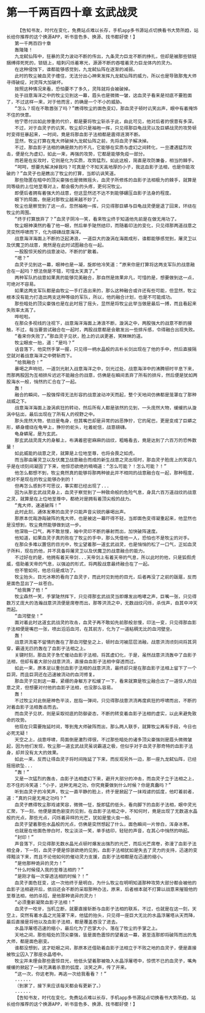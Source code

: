 # 第一千两百四十章 玄武战灵
        【告知书友，时代在变化，免费站点难以长存，手机app多书源站点切换看书大势所趋，站长给你推荐的这个换源APP，听书音色多、换源、找书都好使！】
       第一千两百四十章
       轰隆隆！
       九龙弑仙阵中，狂暴的灵力波动不断的传出，九条灵力巨龙不断的挣扎，但却是被那些锁链捆缚得死死的，锁链上，暗刺闪烁着寒光，源源不断的吞噬着灵力巨龙体内的灵力。
       在这种侵蚀下，谁都能够感觉到，九龙弑仙阵在逐渐的减弱。
       此时的牧尘被血灵子缠住，无法分出心神来发挥九龙弑仙阵的威力，所以也是导致那鬼大师寻得破绽，对灵阵大加破坏。
       按照这种情况来看，恐怕要不了多久，灵阵就将会被破掉。
       处于战意海洋之中的牧尘见到这一幕，眉头也是微微一皱，这血灵子看来是彻底不要脸面了，不过这样一来，对于他而言，的确是一个不小的威胁。
       “怎么？现在不敢嚣张了吗？”瞧得牧尘的面色变幻，那血灵子顿时讥笑出声，眼中有着掩饰不住的快意。
       他宁愿付出如此惨重的代价，都是要将牧尘斩杀于此，由此可见，他对后者的恨意有多深。
       不过，对于血灵子的讥笑，牧尘却只是袖袍一挥，只见得那巨龟战灵以及巨蟒战灵的攻势顿时变得狂暴起来，一时间，竟是将那血影子法相都是震得涟漪不断。
       显然，牧尘打算在鬼大师破掉九龙弑仙阵之前，先将血灵子解决掉。
       不过，那血影子法相的确是颇为的不凡，它能够在实质与虚幻之间转化，一旦遭遇猛烈攻击，便是化为虚幻，如此一来，再强的攻势，它都是能够免疫一部分。
       而若是在反攻时，它则是化为实质，攻势猛烈，如此这般，简直是攻防兼备，相当的棘手。
       “呵呵，想要先解决掉我吗？可真是个不知天高地厚的小子，我这血影子法相，也是你能攻破的？”血灵子也是瞧出了牧尘的打算，当即讥讽笑道。
       那些隐匿在暗中的顶尖豪强也是微微摇头，血灵子所修炼的血影子法相极为的棘手，就算是同等级的上位地至尊对上，都会极为的头疼，更何况牧尘。
       即便后者拥有着强大的战意，但这显然还不达不到能够碾压血影子法身的程度。
       眼下的局面，倒是对那牧尘越来越不妙了。
       牧尘也是察觉到了这一点，忽然袖袍一挥，只见得那巨蟒与巨龟战灵便是退了回来，环绕在牧尘的周围。
       “终于打算放弃了？”血灵子阴冷一笑，看来牧尘终于知道他先前是在做无用功了。
       牧尘眼神漠然的看了他一眼，然后单手陡然结印，而随着印法的变化，只见得那两道战意之灵突然呼啸而下，化为磅礴战意海洋。
       战意海洋海面上不断的泛起涛浪，一道巨大的漩涡在海面成形，谁都能够感觉到，屠灵卫以及伏魔卫的战意，竟然是在此时试图融合在一起。
       一股股惊天般的战意波动，不断的扩散着。
       “嗯？”
       血灵子见到这一幕，眼神也是一凝，旋即他冷笑道：“原来你是打算将这两支军队的战意融合在一起吗？想法倒是不错，可惜太天真了。”
       两种军队的战意如果真的能够完美融合，那自然是效果非凡，可惜的是，想要做到这一点，可绝对不容易。
       如果这两支军队都是由牧尘一手打造出来的，那么这种融合或许还有些可能，但显然，牧尘根本没有能力打造出两支这种等级的军队，所以，他的融合计划，也是不可能成功。
       那些暗处的顶尖豪强也是在此时摇了摇头，显然是将牧尘此举当做是最后一搏，而且看起来失败率太高了。
       哗啦啦。
       在那众多视线的注视下，战意海洋海面上涛浪不断，漩涡之中，两股强大的战意不断的接触，不过，每当要尝试融合在一起时，两股战意都是会散发出一些排斥感，令得融合出现失败。
       “看来你失败了。”那血灵子见状，脸上的讥讽更甚，笑眯眯的道。
       牧尘眼皮一抬，道：“是吗？”
       话音落下，他突然手掌一握，只见得一柄水晶般的古朴长剑出现在了他的手中，然后直接隔空就对着战意海洋之中劈斩而下。
       “给我融合！”
       暴喝之声响彻，一道剑光射入战意海洋之中，剑光过处，战意海洋中的沸腾顿时平息下来，而那两股因为互相排斥迟迟不能融合的战意，仿佛是在瞬间丢弃了所有的排斥，然后便是犹如两股海水一般，悄然的汇合在了一起。
       轰！
       融合的瞬间，一股强悍得无法形容的战意波动冲天而起，整个天地间仿佛都是笼罩在了那种战威之下。
       战意海洋海面上漩涡疯狂的转动，然后所有人都是骇然的见到，一头庞然大物，缓缓的从漩涡中钻出，最后出现在了所有人的视野之中。
       那头庞然大物，依旧是龟身，但其嘴巴却是异常的凶恶狰狞，它的尾巴，更是变成了巨蟒之形，蟒身缠绕在龟甲上，狰狞的蛇头，吐着蛇信，战意磅礴。
       龟身蟒尾，是为玄武。
       那玄武战灵庞大的身躯上，布满着密密麻麻的战纹，粗略看去，竟是达到了六百万的恐怖数量！
       如此威能的战意之灵，就算是上位地至尊，也将会畏之如虎。
       而当那由屠灵卫以及伏魔卫战意融合而成的新生战意之灵出现时，那血灵子脸庞上的笑容几乎是在顷刻间凝固了下来，他惊恐欲绝的喃喃道：“怎么可能？！怎么可能？！”
       他怎么都想不到，牧尘竟然真的能够将那两种彼此并不相同的战意融合在一起，那种程度，绝对不是现在的牧尘能够办到的！
       但再怎么感到不可思议，事实都已经出现了...
       因为从那玄武战灵身上，血灵子察觉到了一种致命般的危险气息，身具六百万道战纹的战意之灵，就算是在上位地至尊中，都绝对是拥有着顶尖般的战力。
       “鬼大师，速速破阵！”
       此时此刻，通体发寒的血灵子只能声音尖锐的暴喝出声。
       那原本优哉游哉破阵的鬼大师，也是被这一幕吓得不轻，当即面色变得凝重起来，他显然也是没想到，牧尘竟然能够做到这一步。
       他深吸一口气，再不敢怠慢，袖中灵印不断的暴射而出，加快破阵速度。
       他知道，如果血灵子真的败在了牧尘的手中，那么凭借他一人，恐怕也不是牧尘的对手。
       在那众多难以置信的目光中，牧尘望着那一道玄武战灵，也是悄悄的松了一口气，正如血灵子所料，现在的他，并不具备将屠灵卫以及伏魔卫的战意融合的能力。
       不过好在的是，他拥有着天帝剑...天帝剑上有着天帝的气息，所以此时的他，只是狐假虎威，借助着天帝的气息，以强迫的形式，将两股战意最终融合在了一起。
       但不管如何，他总归是成功了。
       牧尘抬头，目光冰寒的看向了血灵子，而此时见到他的目光，后者再没了之前的跋扈，反而是面色显出了一丝苍白。
       “给我撕了他！”
       牧尘森然一笑，手掌陡然挥下，只见得那玄武战灵当即爆发出咆哮之声，巨嘴一张，只见得数万丈庞大的浩瀚战意洪流便是席卷而出，那等洪流之中，无数战纹闪烁，杀伐声，自其中冲天而起。
       “血河壁垒！”
       面对着此时这道玄武战灵的攻击，血灵子再不敢如先前那般怠慢，印法一变，只见得那血影子法相便是嘴巴一张，喷出滔滔血河，在其前方，化为了一道粘稠无比的血河壁垒。
       轰！
       战意洪流毫不留情的轰在了那血河壁垒之上，顿时血河被层层消融，战意洪流顷刻间将其洞穿，霸道无匹的轰在了血影子法相之上。
       关键时刻，那血灵子急忙催动血影子法相，将其虚幻化，于是，虽然战意洪流轰中了血影子法相，但却有着大部分战意洪流，直接自血影子法相中穿透而过。
       如此一来，原本足以重创血影子法相的战意洪流，最终却只是在那血影子法相上留下了一个巨洞，而且巨洞还在迅速被流动的血河修复。
       那血灵子见到这一幕，紧绷的身躯方才松缓了一下，看来就算是牧尘融合出了一道惊人的战意之灵，但想要对付他的血影子法相，也没那么容易。
       轰！
       不过牧尘对此倒是神色平淡，屈指一弹间，只见得那战意洪流再度疯狂的呼啸而出，不断的对着血影子法相轰击而去。
       而血灵子见状，则是采取彻底的防御姿态，不断的转变着血影子法相的虚实，以此来避免致命的攻势。
       他现在只需要拖延时间，等到鬼大师破阵而出，那么两人联手，就算牧尘再有手段，今日也必死无疑！
       天空之上，战意呼啸，局面倒是激烈得很，不过那些暗处的诸多顶尖豪强则是眉头微微皱起，因为他们发现，牧尘那一道玄武战灵虽说霸道之极，但似乎对于血灵子那奇特的血影子法身，却并没有太大的效果。
       如此一来，反而让得血灵子将时间拖延了下来，而反观另外一边，那一座九龙弑仙阵，已经摇摇欲坠...
       “轰！”
       又是一次猛烈的轰击，血影子法相虚幻下来，避开大部分的冲击，而血灵子立于法相之上，忍不住的冷笑道：“小子，这种无用之功，你究竟要做到什么时候？你是真蠢吗？”
       听到血灵子的冷笑声，牧尘一直平静的脸上，终于是掀起了一抹戏谑的弧度，他盯着前者，道：“真的只是无用之功吗？”
       血灵子瞧得牧尘那戏谑笑容，微微一怔，旋即猛的低头，看向脚下的血影子法相，眼中灵光汇聚，下一刻，他便是面色剧变的见到，在血影子法相之中，不知何时，竟是出现了无数道水晶般的光点，那些光点，闪烁着异样的光芒，犹如是萤火虫一般。
       血灵子望着那些水晶般的光点，仿佛是突然想起了什么，面色瞬间一片惨白，浑身冰寒。
       也就是在他面色惨白时，牧尘淡淡一笑，单手结印，轻轻的声音，在其心中悄然的响起。
       “封印！”
       声音落下，只见得那无数水晶光点顿时爆发出强烈的光芒，而后光芒席卷，弥漫了血影子法相全身，下一刻，血灵子便是惊骇欲绝的见到，血影子法相犹如是失去了灵力的支持，迅速的变得黯淡下来，而且不论他如何的催动灵力支援，血影子法相都是在迅速的缩小。
       “是他那种诡异的灵力！”
       “什么时候侵入我的至尊法相的？”
       “是刚才每一次穿透法相的时候？！”
       血灵子面色狂变，这一次他终于是明白，为什么牧尘在明明知道那种攻势大部分都会被他的血影子法相避开后，依旧还会不断的采取那种办法，原来，后者根本就不打算以战意来摧毁他的至尊法相，他的杀招，是他那种诡异的灵力！
       “必须重新凝聚血影子法相！”
       血灵子一咬牙，当机立断，就要直接斩断与血影子法相的联系，不过，也就是在这一刻，天空上，突然有着水晶之光笼罩下来，他猛的抬头，只见得一座巨大无比的水晶浮屠塔从天而降，最后直接是将他以及血影子法相，都是覆盖吞没了进去。
       水晶浮屠塔迅速的缩小，最后化为了巴掌大小，落在了牧尘的手掌之上。
       天地之间，那些暗处的顶尖豪强，皆是面色震惊的望着这一幕，甚至连那即将破阵而出的鬼大师，都是面色剧变。
       谁都没想到，这才眨眼之间，那原本还借助着血影子法相立于不败之地的血灵子，便是直接被牧尘囚入了那座水晶塔中。
       牧尘并未理会那些震惊目光，他低头望着那被吸入水晶浮屠塔中，惊慌不已的血灵子，嘴角缓缓的掀起了一抹充满着杀意的弧度，淡笑之声，传了开来。
       “这一次，你这老狗，再逃一次给我看看？！”
       ......
       （到家了，接下来应该每天都会有更新了。）
       ......
       【告知书友，时代在变化，免费站点难以长存，手机app多书源站点切换看书大势所趋，站长给你推荐的这个换源APP，听书音色多、换源、找书都好使！】